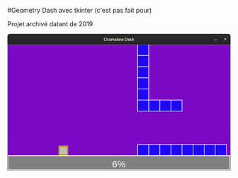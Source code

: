 #Geometry Dash avec tkinter (c'est pas fait pour)

Projet archivé datant de 2019

![screenshot](screenshot.png)
